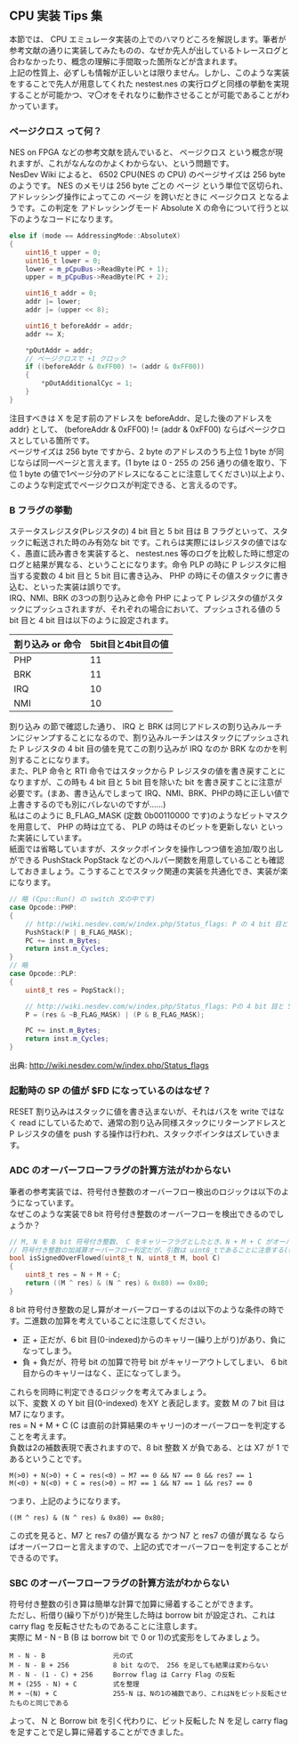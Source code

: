 ## CPU 実装 Tips 集


本節では、 CPU エミュレータ実装の上でのハマりどころを解説します。筆者が参考文献の通りに実装してみたものの、なぜか先人が出しているトレースログと合わなかったり、概念の理解に手間取った箇所などが含まれます。  
上記の性質上、必ずしも情報が正しいとは限りません。しかし、このような実装をすることで先人が用意してくれた nestest.nes の実行ログと同様の挙動を実現することが可能かつ、マ〇オをそれなりに動作させることが可能であることがわかっています。


### ページクロス って何？

NES on FPGA などの参考文献を読んでいると、 ページクロス という概念が現れますが、これがなんなのかよくわからない、という問題です。  
NesDev Wiki によると、 6502 CPU(NES の CPU) のページサイズは 256 byte のようです。 NES のメモリは 256 byte ごとの ページ という単位で区切られ、アドレッシング操作によってこの ページ を跨いだときに ページクロス となるようです。この判定を アドレッシングモード Absolute X の命令について行うと以下のようなコードになります。


```cpp
else if (mode == AddressingMode::AbsoluteX)
{
    uint16_t upper = 0;
    uint16_t lower = 0;
    lower = m_pCpuBus->ReadByte(PC + 1);
    upper = m_pCpuBus->ReadByte(PC + 2);

    uint16_t addr = 0;
    addr |= lower;
    addr |= (upper << 8);

    uint16_t beforeAddr = addr;
    addr += X;

    *pOutAddr = addr;
    // ページクロスで +1 クロック
    if ((beforeAddr & 0xFF00) != (addr & 0xFF00))
    {
        *pOutAdditionalCyc = 1;
    }
}
```


注目すべきは X を足す前のアドレスを beforeAddr、足した後のアドレスを addr} として、 (beforeAddr & 0xFF00) != (addr & 0xFF00) ならばページクロスとしている箇所です。  
ページサイズは 256 byte ですから、2 byte のアドレスのうち上位 1 byte が同じならば同一ページと言えます。(1 byte は 0 - 255 の 256 通りの値を取り、下位 1 byte の値で1ページ分のアドレスになることに注意してください)以上より、このような判定式でページクロスが判定できる、と言えるのです。


### B フラグの挙動


ステータスレジスタ(Pレジスタの) 4 bit 目と 5 bit 目は B フラグといって、スタックに転送された時のみ有効な bit です。これらは実際にはレジスタの値ではなく、愚直に読み書きを実装すると、 nestest.nes 等のログを比較した時に想定のログと結果が異なる、ということになります。命令 PLP の時に P レジスタに相当する変数の 4 bit 目と 5 bit 目に書き込み、 PHP の時にその値スタックに書き込む、といった実装は誤りです。  
IRQ、NMI、BRK の3つの割り込みと命令 PHP によって P レジスタの値がスタックにプッシュされますが、それぞれの場合において、プッシュされる値の 5 bit 目と 4 bit 目は以下のように設定されます。

| 割り込み or 命令 | 5bit目と4bit目の値 |
| ---- |---- |
|PHP| 11 | 
|BRK| 11 | 
|IRQ| 10 | 
|NMI| 10 | 


割り込み の節で確認した通り、 IRQ と BRK は同じアドレスの割り込みルーチンにジャンプすることになるので、割り込みルーチンはスタックにプッシュされた P レジスタの 4 bit 目の値を見てこの割り込みが IRQ なのか BRK なのかを判別することになります。  
また、PLP 命令と RTI 命令ではスタックから P レジスタの値を書き戻すことになりますが、この時も 4 bit 目と 5 bit 目を除いた bit を書き戻すことに注意が必要です。(まあ、書き込んでしまって IRQ、NMI、BRK、PHPの時に正しい値で上書きするのでも別にバレないのですが……)  
私はこのように B_FLAG_MASK (定数 0b00110000 です)のようなビットマスクを用意して、 PHP の時は立てる、 PLP の時はそのビットを更新しない といった実装にしています。  
紙面では省略していますが、スタックポインタを操作しつつ値を追加/取り出しができる PushStack PopStack などのヘルパー関数を用意していることも確認しておきましょう。こうすることでスタック関連の実装を共通化でき、実装が楽になります。


```cpp
// 略 (Cpu::Run() の switch 文の中です)
case Opcode::PHP:
{
    // http://wiki.nesdev.com/w/index.php/Status_flags: P の 4 bit 目と 5 bit 目を立ててスタックにプッシュ
    PushStack(P | B_FLAG_MASK);
    PC += inst.m_Bytes;
    return inst.m_Cycles;
}
// 略
case Opcode::PLP:
{
    uint8_t res = PopStack();

    // http://wiki.nesdev.com/w/index.php/Status_flags: Pの 4 bit 目と 5 bit 目は更新しない
    P = (res & ~B_FLAG_MASK) | (P & B_FLAG_MASK);

    PC += inst.m_Bytes;
    return inst.m_Cycles;
}
```


出典: http://wiki.nesdev.com/w/index.php/Status_flags


### 起動時の SP の値が $FD になっているのはなぜ？


RESET 割り込みはスタックに値を書き込まないが、それはバスを write ではなく read にしているためで、通常の割り込み同様スタックにリターンアドレスと P レジスタの値を push する操作は行われ、スタックポインタはズレていきます。


### ADC のオーバーフローフラグの計算方法がわからない


筆者の参考実装では、符号付き整数のオーバーフロー検出のロジックは以下のようになっています。  
なぜこのような実装で8 bit 符号付き整数のオーバーフローを検出できるのでしょうか？


```cpp
// M, N を 8 bit 符号付き整数、 C をキャリーフラグとしたとき、N + M + C がオーバーフローするか？
// 符号付き整数の加減算オーバーフロー判定だが、引数は uint8_tであることに注意する(符号付き整数のオーバーフローは未定義)
bool isSignedOverFlowed(uint8_t N, uint8_t M, bool C)
{
    uint8_t res = N + M + C;
    return ((M ^ res) & (N ^ res) & 0x80) == 0x80;
}
```


8 bit 符号付き整数の足し算がオーバーフローするのは以下のような条件の時です。二進数の加算を考えていることに注意してください。

 * 正 + 正だが、6 bit 目(0-indexed)からのキャリー(繰り上がり)があり、負になってしまう。
 * 負 + 負だが、符号 bit の加算で符号 bit がキャリーアウトしてしまい、 6 bit 目からのキャリーはなく、正になってしまう。



これらを同時に判定できるロジックを考えてみましょう。  
以下、変数 X の Y bit 目(0-indexed) をXY と表記します。変数 M の 7 bit 目は M7 になります。  
res = N + M + C (C は直前の計算結果のキャリー)のオーバーフローを判定することを考えます。  
負数は2の補数表現で表されますので、8 bit 整数 X が負である、とは X7 が 1 であるということです。  

```
M(>0) + N(>0) + C = res(<0) ⇔ M7 == 0 && N7 == 0 && res7 == 1
M(<0) + N(<0) + C = res(>0) ⇔ M7 == 1 && N7 == 1 && res7 == 0
```


つまり、上記のようになります。  

```
((M ^ res) & (N ^ res) & 0x80) == 0x80;
```


この式を見ると、M7 と res7 の値が異なる かつ N7 と res7 の値が異なる ならばオーバーフローと言えますので、上記の式でオーバーフローを判定することができるのです。


### SBC のオーバーフローフラグの計算方法がわからない


符号付き整数の引き算は簡単な計算で加算に帰着することができます。  
ただし、桁借り(繰り下がり)が発生した時は borrow bit が設定され、これは carry flag を反転させたものであることに注意します。  
実際に M - N - B (B は borrow bit で 0 or 1)の式変形をしてみましょう。


```
M - N - B                 元の式
M - N - B + 256           8 bit なので、 256 を足しても結果は変わらない
M - N - (1 - C) + 256     Borrow flag は Carry Flag の反転
M + (255 - N) + C         式を整理
M + ~(N) + C              255-N は、Nの1の補数であり、これはNをビット反転させたものと同じである
```


よって、 N と Borrow bit を引く代わりに、ビット反転した N を足し carry flag を足すことで足し算に帰着することができました。